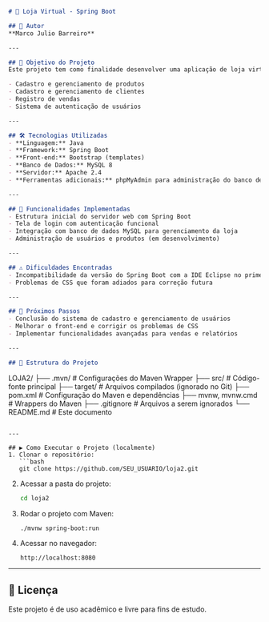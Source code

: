 
```markdown
# 🛒 Loja Virtual - Spring Boot

## 📌 Autor
**Marco Julio Barreiro**

---

## 🎯 Objetivo do Projeto
Este projeto tem como finalidade desenvolver uma aplicação de loja virtual, permitindo:

- Cadastro e gerenciamento de produtos  
- Cadastro e gerenciamento de clientes  
- Registro de vendas  
- Sistema de autenticação de usuários  

---

## 🛠️ Tecnologias Utilizadas
- **Linguagem:** Java  
- **Framework:** Spring Boot  
- **Front-end:** Bootstrap (templates)  
- **Banco de Dados:** MySQL 8  
- **Servidor:** Apache 2.4  
- **Ferramentas adicionais:** phpMyAdmin para administração do banco de dados  

---

## 🚀 Funcionalidades Implementadas
- Estrutura inicial do servidor web com Spring Boot  
- Tela de login com autenticação funcional  
- Integração com banco de dados MySQL para gerenciamento da loja  
- Administração de usuários e produtos (em desenvolvimento)  

---

## ⚠️ Dificuldades Encontradas
- Incompatibilidade da versão do Spring Boot com a IDE Eclipse no primeiro sprint  
- Problemas de CSS que foram adiados para correção futura  

---

## 📅 Próximos Passos
- Conclusão do sistema de cadastro e gerenciamento de usuários  
- Melhorar o front-end e corrigir os problemas de CSS  
- Implementar funcionalidades avançadas para vendas e relatórios  

---

## 📂 Estrutura do Projeto
```

LOJA2/
├── .mvn/              # Configurações do Maven Wrapper
├── src/               # Código-fonte principal
├── target/            # Arquivos compilados (ignorado no Git)
├── pom.xml            # Configuração do Maven e dependências
├── mvnw, mvnw\.cmd     # Wrappers do Maven
├── .gitignore         # Arquivos a serem ignorados
└── README.md          # Este documento

````

---

## ▶️ Como Executar o Projeto (localmente)
1. Clonar o repositório:
   ```bash
   git clone https://github.com/SEU_USUARIO/loja2.git
````

2. Acessar a pasta do projeto:

   ```bash
   cd loja2
   ```
3. Rodar o projeto com Maven:

   ```bash
   ./mvnw spring-boot:run
   ```
4. Acessar no navegador:

   ```
   http://localhost:8080
   ```

---

## 📖 Licença

Este projeto é de uso acadêmico e livre para fins de estudo.
